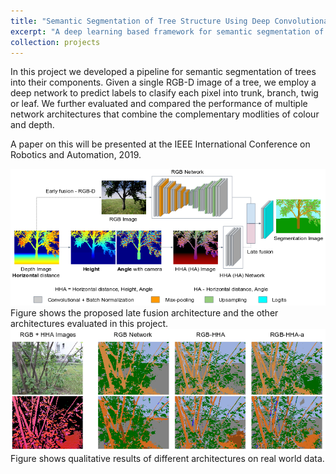 ```yaml
---
title: "Semantic Segmentation of Tree Structure Using Deep Convolutional Neural Networks"
excerpt: "A deep learning based framework for semantic segmentation of trees into their components.<br/> <img src='/images/tree_seg_real.png'>"
collection: projects
---
```

  
In this project we developed a pipeline for semantic segmentation of trees into their components. Given a single RGB-D image of a tree, we employ a deep network to predict labels to clasify each pixel into trunk, branch, twig or leaf. We further evaluated and compared the performance of multiple network architectures that combine the complementary modlities of colour and depth. 

A paper on this will be presented at the IEEE International Conference on Robotics and Automation, 2019.

<img src='/images/tree_seg_network.png'>  
Figure shows the proposed late fusion architecture and the other architectures evaluated in this project.

<img src='/images/tree_seg_real.png'>  
Figure shows qualitative results of different architectures on real world data.
